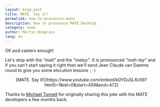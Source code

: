 ```yaml
--- 
layout: blog-post
title: MATE. Say it!
permalink: how-to-pronounce-mate
description: How to pronounce MATE Desktop.
category: news
author: Martin Wimpress
lang: en
---
```


OK pod casters enough!

Let's stop with the *"mait"* and the *"matey"*. It is pronounced
*"mah-tay"* and if you can't start saying it right then we'll send Jean
Claude van Damme round to give you some elocution lessons `;-)`

<p align="center">
[MATE. Say It!](https://www.youtube.com/embed/k0YDuSLXcX8?html5=1&rel=0&start=459&end=472)

Thanks to [Michael Tunnell](https://plus.google.com/+MichaelTunnell/posts)
for originally sharing this joke with the MATE developers a few months
back.
